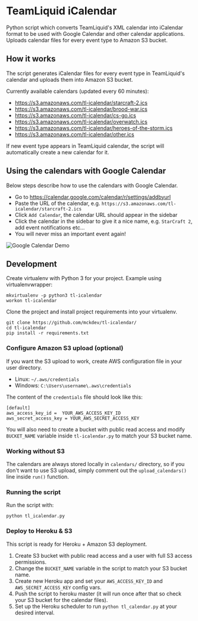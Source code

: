 # TeamLiquid iCalendar

Python script which converts TeamLiquid's XML calendar into iCalendar format to be used with Google Calendar and other calendar applications. Uploads calendar files for every event type to Amazon S3 bucket.

## How it works

The script generates iCalendar files for every event type in TeamLiquid's calendar and uploads them into Amazon S3 bucket.

Currently available calendars (updated every 60 minutes):

- https://s3.amazonaws.com/tl-icalendar/starcraft-2.ics
- https://s3.amazonaws.com/tl-icalendar/brood-war.ics
- https://s3.amazonaws.com/tl-icalendar/cs-go.ics
- https://s3.amazonaws.com/tl-icalendar/overwatch.ics
- https://s3.amazonaws.com/tl-icalendar/heroes-of-the-storm.ics
- https://s3.amazonaws.com/tl-icalendar/other.ics

If new event type appears in TeamLiquid calendar, the script will automatically create a new calendar for it.

## Using the calendars with Google Calendar

Below steps describe how to use the calendars with Google Calendar.

- Go to https://calendar.google.com/calendar/r/settings/addbyurl
- Paste the URL of the calendar, e.g. `https://s3.amazonaws.com/tl-icalendar/starcraft-2.ics`
- Click `Add Calendar`, the calendar URL should appear in the sidebar
- Click the calendar in the sidebar to give it a nice name, e.g. `StarCraft 2`, add event notifications etc...
- You will never miss an important event again!

![Google Calendar Demo](https://s3.amazonaws.com/tl-icalendar/demo.png)

## Development

Create virtualenv with Python 3 for your project. Example using virtualenvwrapper:

```
mkvirtualenv -p python3 tl-icalendar
workon tl-icalendar
```

Clone the project and install project requirements into your virtualenv.

```
git clone https://github.com/mckdev/tl-icalendar/
cd tl-icalendar
pip install -r requirements.txt
```

### Configure Amazon S3 upload (optional)

If you want the S3 upload to work, create AWS configuration file in your user directory.

- Linux: `~/.aws/credentials`
- Windows: `C:\Users\username\.aws\credentials`

The content of the `credentials` file should look like this:

```
[default]
aws_access_key_id =  YOUR_AWS_ACCESS_KEY_ID
aws_secret_access_key = YOUR_AWS_SECRET_ACCESS_KEY
```

You will also need to create a bucket with public read access and modify `BUCKET_NAME` variable inside `tl-icalendar.py` to match your S3 bucket name.

### Working without S3

The calendars are always stored locally in `calendars/` directory, so if you don't want to use S3 upload, simply comment out the `upload_calendars()` line inside `run()` function.

### Running the script

Run the script with:

```
python tl_icalendar.py
```

### Deploy to Heroku & S3

This script is ready for Heroku + Amazon S3 deployment.

1. Create S3 bucket with public read access and a user with full S3 access permissions. 
2. Change the `BUCKET_NAME` variable in the script to match your S3 bucket name.
2. Create new Heroku app and set your `AWS_ACCESS_KEY_ID` and `AWS_SECRET_ACCESS_KEY` config vars.
3. Push the script to heroku master (it will run once after that so check your S3 bucket for the calendar files).
4. Set up the Heroku scheduler to run `python tl_calendar.py` at your desired interval.
